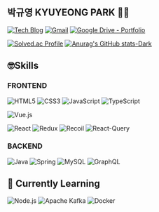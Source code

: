 ## 박규영 KYUYEONG PARK 🏃‍♂️

[![Tech Blog](http://img.shields.io/badge/-Tech%20blog-black?style=flat-square&logo=github&link=https://cloudsoswift.github.io/)](https://cloudsoswift.github.io/)
[![Gmail](https://img.shields.io/badge/Gmail-d14836?style=flat-square&logo=Gmail&logoColor=white&link=mailto:magic9282m@gmail.com)](mailto:magic9282m@gmail.com)
[![Google Drive - Portfolio](https://img.shields.io/badge/Portfolio-4285F4?style=flat-square&logo=googledrive&logoColor=white&link=https://drive.google.com/file/d/1eep8ddftsvUo1JJ1TIg4NTNkNP5oM-mc/view?usp=sharing)](https://drive.google.com/file/d/1aururjNBWF3l9PnUocPdd6rq5t3XbpeK/view?usp=drive_link)

[![Solved.ac Profile](http://mazassumnida.wtf/api/v2/generate_badge?boj=ttosciurop)](https://solved.ac/ttosciurop/)
[![Anurag's GitHub stats-Dark](https://github-readme-stats.vercel.app/api?username=cloudsoswift&show_icons=true&theme=dark#gh-dark-mode-only)](https://github.com/anuraghazra/github-readme-stats#gh-dark-mode-only)</br>

## 🤓Skills
###  FRONTEND
![HTML5](https://img.shields.io/badge/HTML5-E34F26.svg?&style=for-the-badge&logo=HTML5&logoColor=white)
![CSS3](https://img.shields.io/badge/CSS3-1572B6.svg?&style=for-the-badge&logo=CSS3&logoColor=white)
![JavaScript](https://img.shields.io/badge/JavaScript-F7DF1E.svg?&style=for-the-badge&logo=JavaScript&logoColor=white)
![TypeScript](https://img.shields.io/badge/TypeScript-3178C6.svg?&style=for-the-badge&logo=TypeScript&logoColor=white)

![Vue.js](https://img.shields.io/badge/Vue.js-4FC08D.svg?&style=for-the-badge&logo=Vue.js&logoColor=white)

![React](https://img.shields.io/badge/React-61DAFB.svg?&style=for-the-badge&logo=React&logoColor=white)
![Redux](https://img.shields.io/badge/Redux-764ABC.svg?&style=for-the-badge&logo=Redux&logoColor=white)
![Recoil](https://img.shields.io/badge/Recoil-3578E5.svg?&style=for-the-badge&logo=Recoil&logoColor=white)
![React-Query](https://img.shields.io/badge/React%20Query-FF4154.svg?&style=for-the-badge&logo=reactquery&logoColor=white)
### BACKEND
![Java](https://img.shields.io/badge/Java-007396.svg?&style=for-the-badge&logo=Java&logoColor=white)
![Spring](https://img.shields.io/badge/Spring-6DB33F.svg?&style=for-the-badge&logo=Spring&logoColor=white)
![MySQL](https://img.shields.io/badge/MySQL-4479A1.svg?&style=for-the-badge&logo=MySQL&logoColor=white)
![GraphQL](https://img.shields.io/badge/GraphQL-E10098.svg?&style=for-the-badge&logo=GraphQL&logoColor=white)
## 🌱 Currently Learning
![Node.js](https://img.shields.io/badge/node.js-339933.svg?&style=for-the-badge&logo=nodedotjs&logoColor=white)
![Apache Kafka](https://img.shields.io/badge/Apache%20Kafka-231F20.svg?&style=for-the-badge&logo=apachekafka&logoColor=white)
![Docker](https://img.shields.io/badge/Docker-2496ED.svg?&style=for-the-badge&logo=docker&logoColor=white)
